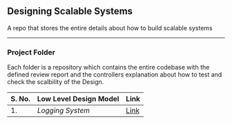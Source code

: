 ## Designing Scalable Systems
A repo that stores the entire details about how to build scalable systems

---

### Project Folder

Each folder is a repository which contains the entire codebase with the defined review report and the controllers explanation about how to test and check the scalbility of the Design.

| S. No. | Low Level Design Model | Link |
|-|-|-|
| 1. | *Logging System* | [Link](https://github.com/VishuKalier2003/LLD-Notification-System) |

